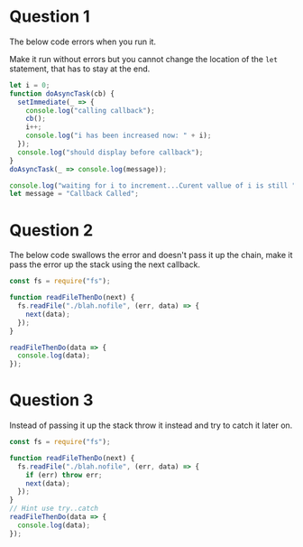 # Question 1

The below code errors when you run it.

Make it run without errors but you cannot change the location of the `let` statement, that has to stay at the end.

```js
let i = 0;
function doAsyncTask(cb) {
  setImmediate(_ => {
    console.log("calling callback");
    cb();
    i++;
    console.log("i has been increased now: " + i);
  });
  console.log("should display before callback");
}
doAsyncTask(_ => console.log(message));

console.log("waiting for i to increment...Curent vallue of i is still " + i);
let message = "Callback Called";
```

# Question 2

The below code swallows the error and doesn't pass it up the chain, make it pass the error up the stack using the next callback.

```js
const fs = require("fs");

function readFileThenDo(next) {
  fs.readFile("./blah.nofile", (err, data) => {
    next(data);
  });
}

readFileThenDo(data => {
  console.log(data);
});
```

# Question 3

Instead of passing it up the stack throw it instead and try to catch it later on.

```js
const fs = require("fs");

function readFileThenDo(next) {
  fs.readFile("./blah.nofile", (err, data) => {
    if (err) throw err;
    next(data);
  });
}
// Hint use try..catch
readFileThenDo(data => {
  console.log(data);
});
```

